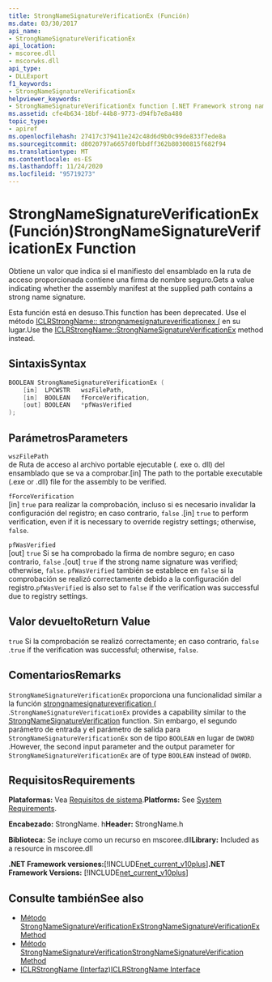 ```yaml
---
title: StrongNameSignatureVerificationEx (Función)
ms.date: 03/30/2017
api_name:
- StrongNameSignatureVerificationEx
api_location:
- mscoree.dll
- mscorwks.dll
api_type:
- DLLExport
f1_keywords:
- StrongNameSignatureVerificationEx
helpviewer_keywords:
- StrongNameSignatureVerificationEx function [.NET Framework strong naming]
ms.assetid: cfe4b634-18bf-44b8-9773-d94fb7e8a480
topic_type:
- apiref
ms.openlocfilehash: 27417c379411e242c48d6d9b0c99de833f7ede8a
ms.sourcegitcommit: d8020797a6657d0fbbdff362b80300815f682f94
ms.translationtype: MT
ms.contentlocale: es-ES
ms.lasthandoff: 11/24/2020
ms.locfileid: "95719273"
---
```

# <a name="strongnamesignatureverificationex-function"></a><span data-ttu-id="e4d70-102">StrongNameSignatureVerificationEx (Función)</span><span class="sxs-lookup"><span data-stu-id="e4d70-102">StrongNameSignatureVerificationEx Function</span></span>

<span data-ttu-id="e4d70-103">Obtiene un valor que indica si el manifiesto del ensamblado en la ruta de acceso proporcionada contiene una firma de nombre seguro.</span><span class="sxs-lookup"><span data-stu-id="e4d70-103">Gets a value indicating whether the assembly manifest at the supplied path contains a strong name signature.</span></span>  
  
 <span data-ttu-id="e4d70-104">Esta función está en desuso.</span><span class="sxs-lookup"><span data-stu-id="e4d70-104">This function has been deprecated.</span></span> <span data-ttu-id="e4d70-105">Use el método [ICLRStrongName:: strongnamesignatureverificationex (](../hosting/iclrstrongname-strongnamesignatureverificationex-method.md) en su lugar.</span><span class="sxs-lookup"><span data-stu-id="e4d70-105">Use the [ICLRStrongName::StrongNameSignatureVerificationEx](../hosting/iclrstrongname-strongnamesignatureverificationex-method.md) method instead.</span></span>  
  
## <a name="syntax"></a><span data-ttu-id="e4d70-106">Sintaxis</span><span class="sxs-lookup"><span data-stu-id="e4d70-106">Syntax</span></span>  
  
```cpp  
BOOLEAN StrongNameSignatureVerificationEx (  
    [in]  LPCWSTR   wszFilePath,  
    [in]  BOOLEAN   fForceVerification,  
    [out] BOOLEAN   *pfWasVerified  
);  
```  
  
## <a name="parameters"></a><span data-ttu-id="e4d70-107">Parámetros</span><span class="sxs-lookup"><span data-stu-id="e4d70-107">Parameters</span></span>  

 `wszFilePath`  
 <span data-ttu-id="e4d70-108">de Ruta de acceso al archivo portable ejecutable (. exe o. dll) del ensamblado que se va a comprobar.</span><span class="sxs-lookup"><span data-stu-id="e4d70-108">[in] The path to the portable executable (.exe or .dll) file for the assembly to be verified.</span></span>  
  
 `fForceVerification`  
 <span data-ttu-id="e4d70-109">[in] `true` para realizar la comprobación, incluso si es necesario invalidar la configuración del registro; en caso contrario, `false` .</span><span class="sxs-lookup"><span data-stu-id="e4d70-109">[in] `true` to perform verification, even if it is necessary to override registry settings; otherwise, `false`.</span></span>  
  
 `pfWasVerified`  
 <span data-ttu-id="e4d70-110">[out] `true` Si se ha comprobado la firma de nombre seguro; en caso contrario, `false` .</span><span class="sxs-lookup"><span data-stu-id="e4d70-110">[out] `true` if the strong name signature was verified; otherwise, `false`.</span></span> <span data-ttu-id="e4d70-111">`pfWasVerified` también se establece en `false` si la comprobación se realizó correctamente debido a la configuración del registro.</span><span class="sxs-lookup"><span data-stu-id="e4d70-111">`pfWasVerified` is also set to `false` if the verification was successful due to registry settings.</span></span>  
  
## <a name="return-value"></a><span data-ttu-id="e4d70-112">Valor devuelto</span><span class="sxs-lookup"><span data-stu-id="e4d70-112">Return Value</span></span>  

 <span data-ttu-id="e4d70-113">`true` Si la comprobación se realizó correctamente; en caso contrario, `false` .</span><span class="sxs-lookup"><span data-stu-id="e4d70-113">`true` if the verification was successful; otherwise, `false`.</span></span>  
  
## <a name="remarks"></a><span data-ttu-id="e4d70-114">Comentarios</span><span class="sxs-lookup"><span data-stu-id="e4d70-114">Remarks</span></span>  

 <span data-ttu-id="e4d70-115">`StrongNameSignatureVerificationEx` proporciona una funcionalidad similar a la función [strongnamesignatureverification (](strongnamesignatureverification-function.md) .</span><span class="sxs-lookup"><span data-stu-id="e4d70-115">`StrongNameSignatureVerificationEx` provides a capability similar to the [StrongNameSignatureVerification](strongnamesignatureverification-function.md) function.</span></span> <span data-ttu-id="e4d70-116">Sin embargo, el segundo parámetro de entrada y el parámetro de salida para `StrongNameSignatureVerificationEx` son de tipo `BOOLEAN` en lugar de `DWORD` .</span><span class="sxs-lookup"><span data-stu-id="e4d70-116">However, the second input parameter and the output parameter for `StrongNameSignatureVerificationEx` are of type `BOOLEAN` instead of `DWORD`.</span></span>  
  
## <a name="requirements"></a><span data-ttu-id="e4d70-117">Requisitos</span><span class="sxs-lookup"><span data-stu-id="e4d70-117">Requirements</span></span>  

 <span data-ttu-id="e4d70-118">**Plataformas:** Vea [Requisitos de sistema](../../get-started/system-requirements.md).</span><span class="sxs-lookup"><span data-stu-id="e4d70-118">**Platforms:** See [System Requirements](../../get-started/system-requirements.md).</span></span>  
  
 <span data-ttu-id="e4d70-119">**Encabezado:** StrongName. h</span><span class="sxs-lookup"><span data-stu-id="e4d70-119">**Header:** StrongName.h</span></span>  
  
 <span data-ttu-id="e4d70-120">**Biblioteca:** Se incluye como un recurso en mscoree.dll</span><span class="sxs-lookup"><span data-stu-id="e4d70-120">**Library:** Included as a resource in mscoree.dll</span></span>  
  
 <span data-ttu-id="e4d70-121">**.NET Framework versiones:**[!INCLUDE[net_current_v10plus](../../../../includes/net-current-v10plus-md.md)]</span><span class="sxs-lookup"><span data-stu-id="e4d70-121">**.NET Framework Versions:** [!INCLUDE[net_current_v10plus](../../../../includes/net-current-v10plus-md.md)]</span></span>  
  
## <a name="see-also"></a><span data-ttu-id="e4d70-122">Consulte también</span><span class="sxs-lookup"><span data-stu-id="e4d70-122">See also</span></span>

- [<span data-ttu-id="e4d70-123">Método StrongNameSignatureVerificationEx</span><span class="sxs-lookup"><span data-stu-id="e4d70-123">StrongNameSignatureVerificationEx Method</span></span>](../hosting/iclrstrongname-strongnamesignatureverificationex-method.md)
- [<span data-ttu-id="e4d70-124">Método StrongNameSignatureVerification</span><span class="sxs-lookup"><span data-stu-id="e4d70-124">StrongNameSignatureVerification Method</span></span>](../hosting/iclrstrongname-strongnamesignatureverification-method.md)
- [<span data-ttu-id="e4d70-125">ICLRStrongName (Interfaz)</span><span class="sxs-lookup"><span data-stu-id="e4d70-125">ICLRStrongName Interface</span></span>](../hosting/iclrstrongname-interface.md)
